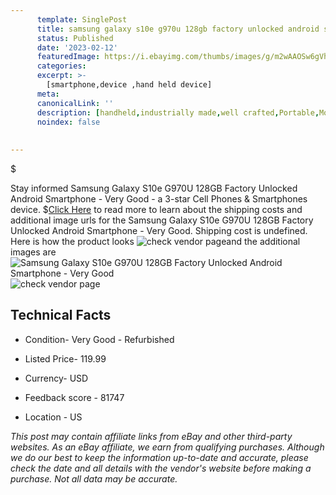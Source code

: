 ```yaml
---
      template: SinglePost
      title: samsung galaxy s10e g970u 128gb factory unlocked android smartphone very good
      status: Published
      date: '2023-02-12'
      featuredImage: https://i.ebayimg.com/thumbs/images/g/m2wAAOSw6gVhmHqR/s-l225.jpg
      categories: 
      excerpt: >-
        [smartphone,device ,hand held device]
      meta:
      canonicalLink: ''
      description: [handheld,industrially made,well crafted,Portable,Mobile,Compact,Convenient,Lightweight,Maneuverable,Man-portable,Miniature,Carriable,Hand-held,Light,Holdable,Transportable,Mobile device,Pocket-sized,On-the-go,Wireless,Cordless,Compact size,Convenient size, smartphone,device ,hand held device]
      noindex: false
      
        
---
```

$

Stay informed Samsung Galaxy S10e G970U 128GB Factory Unlocked Android Smartphone - Very Good - a 3-star Cell Phones & Smartphones device.
$[Click Here](https://www.ebay.com/itm/254362722440?hash=item3b39332088%3Ag%3Am2wAAOSw6gVhmHqR&mkevt=1&mkcid=1&mkrid=711-53200-19255-0&campid=%253CePNCampaignId%253E&customid=%253CreferenceId%253E&toolid=10049) to read more to learn about the shipping costs and additional image urls for the Samsung Galaxy S10e G970U 128GB Factory Unlocked Android Smartphone - Very Good. Shipping cost is undefined. Here is how the product looks ![check vendor page](https://i.ebayimg.com/thumbs/images/g/m2wAAOSw6gVhmHqR/s-l225.jpg)and the additional images are![Samsung Galaxy S10e G970U 128GB Factory Unlocked Android Smartphone - Very Good](https://i.ebayimg.com/images/g/m2wAAOSw6gVhmHqR/s-l960.jpg)![check vendor page](https://origin-galleryplus.ebayimg.com/ws/web/254362722440_2_0_1/225x225.jpg,https://origin-galleryplus.ebayimg.com/ws/web/254362722440_3_0_1/225x225.jpg,https://origin-galleryplus.ebayimg.com/ws/web/254362722440_4_0_1/225x225.jpg,https://origin-galleryplus.ebayimg.com/ws/web/254362722440_5_0_1/225x225.jpg)



 ## Technical Facts 



     
      

 - Condition- Very Good - Refurbished 


      

 - Listed Price- 119.99 


      

 - Currency- USD 


      

 - Feedback score - 81747 


      

 - Location - US 


      
      

 *_This post may contain affiliate links from eBay and other third-party websites. As an eBay affiliate, we earn from qualifying purchases. Although we do our best to keep the information up-to-date and accurate, please check the date and all details with the vendor's website before making a purchase. Not all data may be accurate._*






